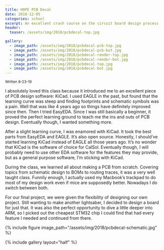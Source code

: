 ```yaml
---
title: HOPE PCB Decal
date: 2018-12-05
categories: school
excerpt: An excellent crash course on the circuit board design process. It's also the perfect intro to my favorite EDA software KiCad.
header:
  teaser: /assets/img/2018/pcbdecal-top.jpg

gallery:
  - image_path: /assets/img/2018/pcbdecal-pcb-top.jpg
  - image_path: /assets/img/2018/pcbdecal-pcb-bot.jpg
  - image_path: /assets/img/2018/pcbdecal-render-top.jpg
  - image_path: /assets/img/2018/pcbdecal-render-bot.jpg
  - image_path: /assets/img/2018/pcbdecal-top.jpg
  - image_path: /assets/img/2018/pcbdecal-bot.jpg
---
```


<sub>Written 8-23-19</sub>

I absolutely loved this class because it introduced me to an excellent piece of PCB design software: KiCad. I used EAGLE in the past, but found that the learning curve was steep and finding footprints and schematic symbols was a pain. Well that was like 4 years ago so things have definitely improved since then. Then I tried EasyEDA. Since I was still basically a beginner, it proved the perfect learning ground to teach me the ins and outs of PCB design. Eventually though, I wanted something more.

After a slight learning curve, I was enamored with KiCad. It took the best parts from EasyEDA and EAGLE. It’s also open source. Honestly, I should’ve started learning KiCad instead of EAGLE all those years ago. It’s no wonder that KiCad is the software of choice for CalSol. Eventually though, I will probably need to use other EDA software for the features they may provide, but as a general purpose software, I’m sticking with KiCad.

During the class, we learned all about making a PCB from scratch. Covering topics from schematic design to BOMs to routing traces, it was a very well taught class. Funnily enough, I actually used my Macbook’s trackpad to do most of my design work even if mice are supposedly better. Nowadays I do switch between both.

For our final project, we were given the flexibility of designing our own project. Still wanting to make another lightsaber, I decided to design a board for just that. It was also the perfect opportunity to dive a little deeper into ARM, so I picked out the cheapest STM32 chip I could find that had every feature I needed and continued from there.

{% include figure image_path="/assets/img/2018/pcbdecal-schematic.jpg" %}

{% include gallery layout="half" %}
